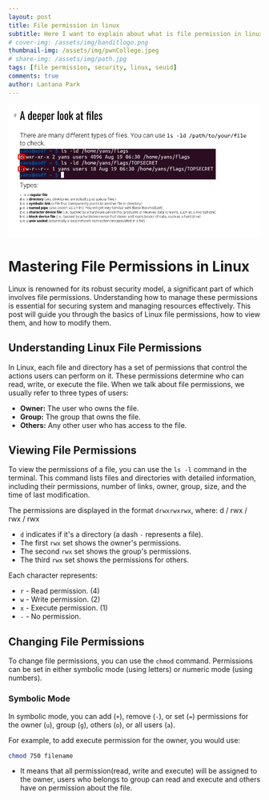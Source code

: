 ```yaml
---
layout: post
title: File permission in linux
subtitle: Here I want to explain about what is file permission in linux
# cover-img: /assets/img/banditlogo.png
thumbnail-img: /assets/img/pwnCollege.jpeg
# share-img: /assets/img/path.jpg
tags: [file permission, security, linux, seuid]
comments: true
author: Lantana Park
---
```


![file permission](/assets/img/pwn-college-program-misuse/Screenshot%202024-02-23%20at%2013.32.21.png)

# Mastering File Permissions in Linux

Linux is renowned for its robust security model, a significant part of which involves file permissions. Understanding how to manage these permissions is essential for securing system and managing resources effectively. This post will guide you through the basics of Linux file permissions, how to view them, and how to modify them.

## Understanding Linux File Permissions

In Linux, each file and directory has a set of permissions that control the actions users can perform on it. These permissions determine who can read, write, or execute the file. When we talk about file permissions, we usually refer to three types of users:

- **Owner:** The user who owns the file.
- **Group:** The group that owns the file.
- **Others:** Any other user who has access to the file.

## Viewing File Permissions

To view the permissions of a file, you can use the `ls -l` command in the terminal. This command lists files and directories with detailed information, including their permissions, number of links, owner, group, size, and the time of last modification.

The permissions are displayed in the format `drwxrwxrwx`, where:
d / rwx / rwx / rwx

- `d` indicates if it's a directory (a dash `-` represents a file).
- The first `rwx` set shows the owner's permissions.
- The second `rwx` set shows the group's permissions.
- The third `rwx` set shows the permissions for others.

Each character represents:

- `r` - Read permission. (4)
- `w` - Write permission. (2)
- `x` - Execute permission. (1)
- `-` - No permission.

## Changing File Permissions

To change file permissions, you can use the `chmod` command. Permissions can be set in either symbolic mode (using letters) or numeric mode (using numbers).

### Symbolic Mode

In symbolic mode, you can add (`+`), remove (`-`), or set (`=`) permissions for the owner (`u`), group (`g`), others (`o`), or all users (`a`).

For example, to add execute permission for the owner, you would use:

```bash
chmod 750 filename
```

- It means that all permission(read, write and execute) will be assigned to the owner, users who belongs to group can read and execute and others have on permission about the file.
